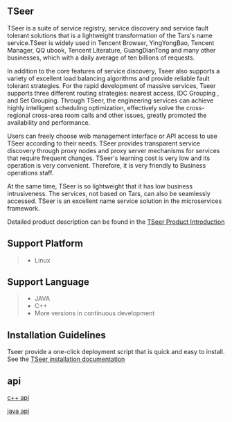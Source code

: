 ## TSeer

TSeer is a suite of service registry, service discovery and service fault tolerant solutions that is a lightweight transformation of the Tars's name service.TSeer is widely used in Tencent Browser, YingYongBao, Tencent Manager, QQ ubook, Tencent Literature, GuangDianTong and many other businesses, which with a daily average of ten billions of requests.

In addition to the core features of service discovery, Tseer also supports a variety of excellent load balancing algorithms and provide reliable fault tolerant strategies. For the rapid development of massive services, Tseer supports three different routing strategies: nearest access, IDC  Grouping , and Set Grouping. Through TSeer, the engineering services can achieve highly intelligent scheduling optimization, effectively solve the cross-regional cross-area room calls and other issues, greatly promoted the availability and performance.

Users can freely choose web management interface or API access to use TSeer according to their needs. TSeer provides transparent service discovery through proxy nodes and proxy server mechanisms for services that require frequent changes. TSeer's learning cost is very low and its operation is very convenient. Therefore, it is very friendly to Business operations staff.

At the same time, TSeer is so lightweight that it has low business intrusiveness. The services, not based on Tars, can also be seamlessly accessed. TSeer is an excellent name service solution in the microservices framework.

Detailed product description can be found in the [TSeer Product Introduction](Introduction.en.md)

## Support Platform

> * Linux

## Support Language

> * JAVA
> * C++
> * More versions in continuous development

## Installation Guidelines

Tseer provide a one-click deployment script that is quick and easy to install. See the [TSeer installation documentation](Tseer_Install.en.md)

## api

[c++ api](docs/cplus-api-quickstart.md)

[java api](docs/seer-api-java-quickstart.md)